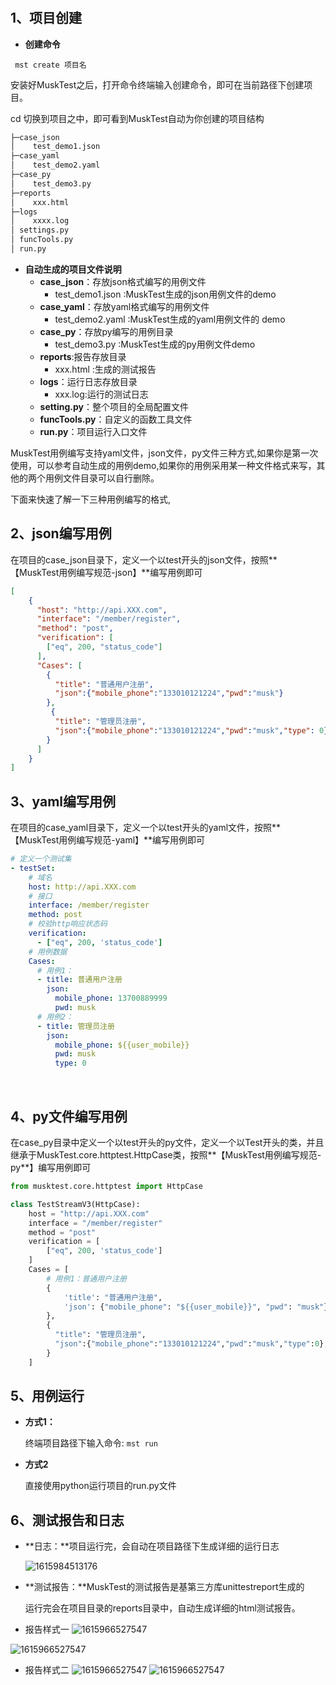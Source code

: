 # 

## 1、项目创建

- **创建命令**

``` mst create 项目名```
    
安装好MuskTest之后，打开命令终端输入创建命令，即可在当前路径下创建项目。
    
cd 切换到项目之中，即可看到MuskTest自动为你创建的项目结构
    

```python
├─case_json
│    test_demo1.json
├─case_yaml
│    test_demo2.yaml
├─case_py
│    test_demo3.py
├─reports
│    xxx.html 
├─logs
│    xxxx.log
│ settings.py
│ funcTools.py
│ run.py

```

- **自动生成的项目文件说明**
    -  **case_json**：存放json格式编写的用例文件
        - test_demo1.json :MuskTest生成的json用例文件的demo
    -  **case_yaml**：存放yaml格式编写的用例文件
        - test_demo2.yaml :MuskTest生成的yaml用例文件的 demo 
    -  **case_py**：存放py编写的用例目录
        - test_demo3.py :MuskTest生成的py用例文件demo 
    -  **reports**:报告存放目录
        - xxx.html :生成的测试报告
    -  **logs**：运行日志存放目录
        - xxx.log:运行的测试日志
    -  **setting.py**：整个项目的全局配置文件
    -  **funcTools.py**：自定义的函数工具文件
    -  **run.py**：项目运行入口文件

        

MuskTest用例编写支持yaml文件，json文件，py文件三种方式,如果你是第一次使用，可以参考自动生成的用例demo,如果你的用例采用某一种文件格式来写，其他的两个用例文件目录可以自行删除。

下面来快速了解一下三种用例编写的格式,

## 2、json编写用例


在项目的case_json目录下，定义一个以test开头的json文件，按照**【MuskTest用例编写规范-json】**编写用例即可

```json
[   
    {
      "host": "http://api.XXX.com",
      "interface": "/member/register",
      "method": "post",
      "verification": [
        ["eq", 200, "status_code"]
      ],
      "Cases": [
        {
          "title": "普通用户注册",
          "json":{"mobile_phone":"133010121224","pwd":"musk"}
        },
         {
          "title": "管理员注册",
          "json":{"mobile_phone":"133010121224","pwd":"musk","type": 0}
        }
      ]
    }
]
```


## 3、yaml编写用例

在项目的case_yaml目录下，定义一个以test开头的yaml文件，按照**【MuskTest用例编写规范-yaml】**编写用例即可

```yaml
# 定义一个测试集
- testSet:
    # 域名
    host: http://api.XXX.com
    # 接口
    interface: /member/register
    method: post
    # 校验http响应状态码
    verification:
      - ["eq", 200, 'status_code']
    # 用例数据
    Cases:
      # 用例1：
      - title: 普通用户注册
        json:
          mobile_phone: 13700889999
          pwd: musk
      # 用例2：
      - title: 管理员注册
        json:
          mobile_phone: ${{user_mobile}}
          pwd: musk
          type: 0
```

​    

## 4、py文件编写用例

​	在case_py目录中定义一个以test开头的py文件，定义一个以Test开头的类，并且继承于MuskTest.core.httptest.HttpCase类，按照**【MuskTest用例编写规范-py**】编写用例即可

```python
from musktest.core.httptest import HttpCase

class TestStreamV3(HttpCase):
    host = "http://api.XXX.com"
    interface = "/member/register"
    method = "post"
    verification = [
        ["eq", 200, 'status_code']
    ]
    Cases = [
        # 用例1：普通用户注册
        {
            'title': "普通用户注册",
            'json': {"mobile_phone": "${{user_mobile}}", "pwd": "musk"},
        },
        {
          "title": "管理员注册",
          "json":{"mobile_phone":"133010121224","pwd":"musk","type":0},
        }
    ]
```

## 5、用例运行

- **方式1：**

     终端项目路径下输入命令: ```mst run```
     
     

- **方式2**

     直接使用python运行项目的run.py文件



## 6、测试报告和日志

-  **日志：**项目运行完，会自动在项目路径下生成详细的运行日志

    ![1615984513176](./img/1615984513176.png)

-  **测试报告：**MuskTest的测试报告是基第三方库unittestreport生成的

     运行完会在项目目录的reports目录中，自动生成详细的html测试报告。

- 报告样式一
![1615966527547](./img/report1.png) 

![1615966527547](img/report21.png) 

- 报告样式二
![1615966527547](img/report4.png) 
![1615966527547](./img/report3.png) 


 
